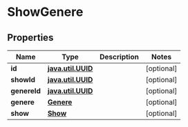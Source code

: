 
# ShowGenere

## Properties
Name | Type | Description | Notes
------------ | ------------- | ------------- | -------------
**id** | [**java.util.UUID**](java.util.UUID.md) |  |  [optional]
**showId** | [**java.util.UUID**](java.util.UUID.md) |  |  [optional]
**genereId** | [**java.util.UUID**](java.util.UUID.md) |  |  [optional]
**genere** | [**Genere**](Genere.md) |  |  [optional]
**show** | [**Show**](Show.md) |  |  [optional]




